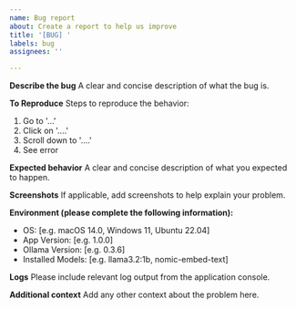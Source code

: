 ```yaml
---
name: Bug report
about: Create a report to help us improve
title: '[BUG] '
labels: bug
assignees: ''

---
```


**Describe the bug**
A clear and concise description of what the bug is.

**To Reproduce**
Steps to reproduce the behavior:
1. Go to '...'
2. Click on '....'
3. Scroll down to '....'
4. See error

**Expected behavior**
A clear and concise description of what you expected to happen.

**Screenshots**
If applicable, add screenshots to help explain your problem.

**Environment (please complete the following information):**
 - OS: [e.g. macOS 14.0, Windows 11, Ubuntu 22.04]
 - App Version: [e.g. 1.0.0]
 - Ollama Version: [e.g. 0.3.6]
 - Installed Models: [e.g. llama3.2:1b, nomic-embed-text]

**Logs**
Please include relevant log output from the application console.

**Additional context**
Add any other context about the problem here.
